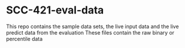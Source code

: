 # SCC-421-eval-data

This repo contains the sample data sets, the live input data and the live predict data from the evaluation
These files contain the raw binary or percentile data 
